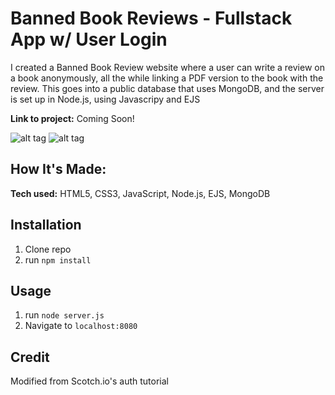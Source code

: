# Banned Book Reviews - Fullstack App w/ User Login

I created a Banned Book Review website where a user can write a review on a book anonymously, all the while linking a PDF version to the book with the review. This goes into a public database that uses MongoDB, and the server is set up in Node.js, using Javascripy and EJS

**Link to project:** Coming Soon!

![alt tag](https://i.imgur.com/8ufrx5i.png)
![alt tag](https://i.imgur.com/sYPqzeN.png)

## How It's Made:

**Tech used:** HTML5, CSS3, JavaScript, Node.js, EJS, MongoDB

## Installation

1. Clone repo
2. run `npm install`

## Usage

1. run `node server.js`
2. Navigate to `localhost:8080`

## Credit

Modified from Scotch.io's auth tutorial
